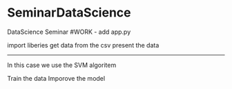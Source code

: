 # SeminarDataScience

DataScience Seminar
#WORK - add app.py

import liberies
get data from the csv
present the data

---

In this case we use the SVM algoritem

Train the data
Imporove the model
